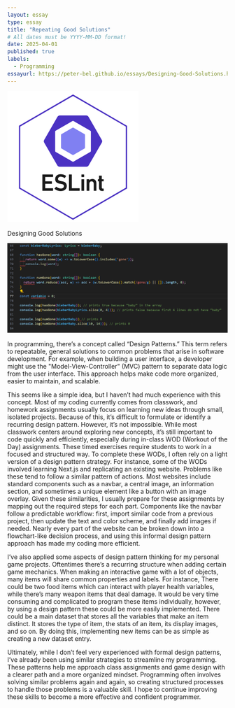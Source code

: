 ```yaml
---
layout: essay
type: essay
title: "Repeating Good Solutions"
# All dates must be YYYY-MM-DD format!
date: 2025-04-01
published: true
labels:
  - Programming
essayurl: https://peter-bel.github.io/essays/Designing-Good-Solutions.html
---
```


<img width="300px" class="img-fluid" src="../img/eslint.png">


Designing Good Solutions



<img width="600px" class="img-fluid" src="../img/lintCode.png">

In programming, there’s a concept called “Design Patterns.” This term refers to repeatable, general solutions to common problems that arise in software development. For example, when building a user interface, a developer might use the "Model-View-Controller" (MVC) pattern to separate data logic from the user interface. This approach helps make code more organized, easier to maintain, and scalable.

This seems like a simple idea, but I haven’t had much experience with this concept. Most of my coding currently comes from classwork, and homework assignments usually focus on learning new ideas through small, isolated projects. Because of this, it’s difficult to formulate or identify a recurring design pattern. However, it’s not impossible. While most classwork centers around exploring new concepts, it’s still important to code quickly and efficiently, especially during in-class WOD (Workout of the Day) assignments. These timed exercises require students to work in a focused and structured way.
To complete these WODs, I often rely on a light version of a design pattern strategy. For instance, some of the WODs involved learning Next.js and replicating an existing website. Problems like these tend to follow a similar pattern of actions. Most websites include standard components such as a navbar, a central image, an information section, and sometimes a unique element like a button with an image overlay. Given these similarities, I usually prepare for these assignments by mapping out the required steps for each part. Components like the navbar follow a predictable workflow: first, import similar code from a previous project, then update the text and color scheme, and finally add images if needed. Nearly every part of the website can be broken down into a flowchart-like decision process, and using this informal design pattern approach has made my coding more efficient.

I’ve also applied some aspects of design pattern thinking for my personal game projects. Oftentimes there’s a recurring structure when adding certain game mechanics. When making an interactive game with a lot of objects, many items will share common properties and labels. For instance, There could be two food items which can interact with player health variables, while there’s many weapon items that deal damage. It would be very time consuming and complicated to program these items individually, however, by using a design pattern these could be more easily implemented. There could be a main dataset that stores all the variables that make an item distinct. It stores the type of item, the stats of an item, its display images, and so on. By doing this, implementing new items can be as simple as creating a new dataset entry. 

Ultimately, while I don’t feel very experienced with formal design patterns, I’ve already been using similar strategies to streamline my programming. These patterns help me approach class assignments and game design with a clearer path and a more organized mindset. Programming often involves solving similar problems again and again, so creating structured processes to handle those problems is a valuable skill. I hope to continue improving these skills to become a more effective and confident programmer.


